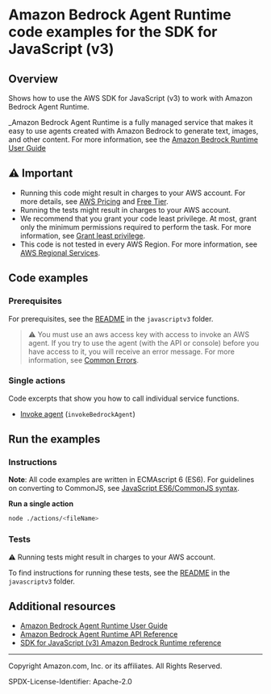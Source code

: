 # Amazon Bedrock Agent Runtime code examples for the SDK for JavaScript (v3)

## Overview

Shows how to use the AWS SDK for JavaScript (v3) to work with Amazon Bedrock Agent Runtime.

<!--custom.overview.start-->
<!--custom.overview.end-->

_Amazon Bedrock Agent Runtime is a fully managed service that makes it easy to use agents created with Amazon Bedrock to generate text, images, and other content. For more information, see the [Amazon Bedrock Runtime User Guide](https://docs.aws.amazon.com/bedrock/latest/userguide/what-is-bedrock.html)

## ⚠ Important

* Running this code might result in charges to your AWS account. For more details, see [AWS Pricing](https://aws.amazon.com/pricing/) and [Free Tier](https://aws.amazon.com/free/).
* Running the tests might result in charges to your AWS account.
* We recommend that you grant your code least privilege. At most, grant only the minimum permissions required to perform the task. For more information, see [Grant least privilege](https://docs.aws.amazon.com/IAM/latest/UserGuide/best-practices.html#grant-least-privilege).
* This code is not tested in every AWS Region. For more information, see [AWS Regional Services](https://aws.amazon.com/about-aws/global-infrastructure/regional-product-services).

<!--custom.important.start-->
<!--custom.important.end-->

## Code examples

### Prerequisites

For prerequisites, see the [README](../../README.md#Prerequisites) in the `javascriptv3` folder.


<!--custom.prerequisites.start-->
> ⚠ You must use an aws access key with access to invoke an AWS agent. If you try to use the agent (with the API or console) before you have access to it, you will receive an error message. For more information, see [Common Errors](https://docs.aws.amazon.com/bedrock/latest/APIReference/CommonErrors.html).
<!--custom.prerequisites.end-->

### Single actions

Code excerpts that show you how to call individual service functions.

- [Invoke agent](javascriptv3/example_code/bedrock-agent-runtime/actions/invoke-agent.js) (`invokeBedrockAgent`)


<!--custom.examples.start-->
<!--custom.examples.end-->

## Run the examples

### Instructions

**Note**: All code examples are written in ECMAscript 6 (ES6). For guidelines on converting to CommonJS, see
[JavaScript ES6/CommonJS syntax](https://docs.aws.amazon.com/sdk-for-javascript/v3/developer-guide/sdk-examples-javascript-syntax.html).

**Run a single action**

```bash
node ./actions/<fileName>
```

<!--custom.instructions.start-->
<!--custom.instructions.end-->



### Tests

⚠ Running tests might result in charges to your AWS account.


To find instructions for running these tests, see the [README](../../README.md#Tests)
in the `javascriptv3` folder.



<!--custom.tests.start-->
<!--custom.tests.end-->

## Additional resources

- [Amazon Bedrock Agent Runtime User Guide](https://docs.aws.amazon.com/bedrock/latest/userguide/agents.html)
- [Amazon Bedrock Agent Runtime API Reference](https://docs.aws.amazon.com/bedrock/latest/userguide/agents-api.html)
- [SDK for JavaScript (v3) Amazon Bedrock Runtime reference](https://docs.aws.amazon.com/AWSJavaScriptSDK/v3/latest/client/bedrock-agent-runtime)

<!--custom.resources.start-->
<!--custom.resources.end-->

---

Copyright Amazon.com, Inc. or its affiliates. All Rights Reserved.

SPDX-License-Identifier: Apache-2.0
